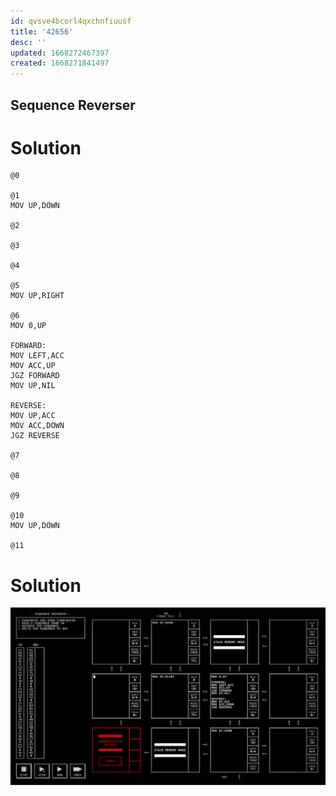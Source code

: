 ```yaml
---
id: qvsve4bcorl4qxchnfiuusf
title: '42656'
desc: ''
updated: 1668272467397
created: 1668271841497
---
```

## Sequence Reverser

# Solution

```
@0

@1
MOV UP,DOWN

@2

@3

@4

@5
MOV UP,RIGHT

@6
MOV 0,UP

FORWARD: 
MOV LEFT,ACC
MOV ACC,UP
JGZ FORWARD
MOV UP,NIL

REVERSE: 
MOV UP,ACC
MOV ACC,DOWN
JGZ REVERSE

@7

@8

@9

@10
MOV UP,DOWN

@11

```

# Solution

![](/assets/images/2022-11-12-22-21-37.png)
